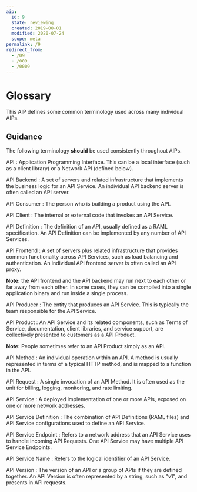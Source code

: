 ```yaml
---
aip:
  id: 9
  state: reviewing
  created: 2019-08-01
  modified: 2020-07-24
  scope: meta
permalink: /9
redirect_from:
  - /09
  - /009
  - /0009
---
```


# Glossary

This AIP defines some common terminology used across many individual AIPs.

## Guidance

The following terminology **should** be used consistently throughout AIPs.

API
: Application Programming Interface. This can be a local interface (such as a
  client library) or a Network API (defined below).

API Backend
: A set of servers and related infrastructure that implements the business
  logic for an API Service. An individual API backend server is often called an
  API server.

API Consumer
: The person who is building a product using the API.

API Client
: The internal or external code that invokes an API Service.

API Definition
: The definition of an API, usually defined as a RAML specification. An API
  Definition can be implemented by any number of API Services.

API Frontend
: A set of servers plus related infrastructure that provides common
  functionality across API Services, such as load balancing and authentication.
  An individual API frontend server is often called an API proxy.

  **Note:** the API frontend and the API backend may run next to each other or
  far away from each other. In some cases, they can be compiled into a single
  application binary and run inside a single process.

API Producer
: The entity that produces an API Service. This is typically the team responsible for the API Service.

API Product
: An API Service and its related components, such as Terms of Service,
  documentation, client libraries, and service support, are collectively
  presented to customers as a API Product.

  **Note:** People sometimes refer to an API Product simply as an API.

API Method
: An individual operation within an API. A method is usually represented in terms of a typical HTTP method, and is mapped to a function in the API.

API Request
: A single invocation of an API Method. It is often used as the unit for
  billing, logging, monitoring, and rate limiting.

API Service
: A deployed implementation of one or more APIs, exposed on one or more network
  addresses.

API Service Definition
: The combination of API Definitions (RAML files) and API Service
  configurations used to define an API Service.

API Service Endpoint
: Refers to a network address that an API Service uses to handle incoming API
  Requests. One API Service may have multiple API Service Endpoints.

API Service Name
: Refers to the logical identifier of an API Service.

API Version
: The version of an API or a group of APIs if they are defined together. An API
  Version is often represented by a string, such as "v1", and presents in API
  requests.
